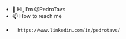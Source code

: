 - 👋 Hi, I’m @PedroTavs
- 📫 How to reach me 
-       https://www.linkedin.com/in/pedrotavs/

<!---
PedroTavs/PedroTavs is a ✨ special ✨ repository because its `README.md` (this file) appears on your GitHub profile.
You can click the Preview link to take a look at your changes.
--->
